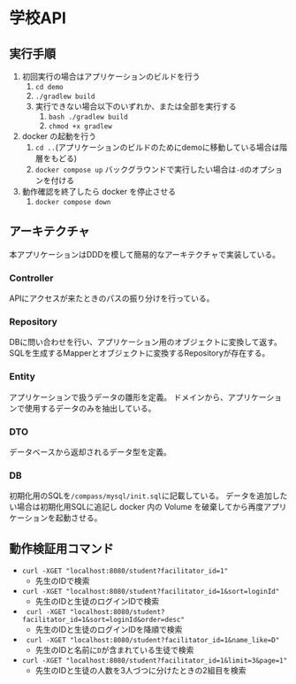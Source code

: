 # 学校API

## 実行手順

1. 初回実行の場合はアプリケーションのビルドを行う
   1. `cd demo`
   2. `./gradlew build`
   3. 実行できない場合以下のいずれか、または全部を実行する
      1. `bash ./gradlew build`
      2. `chmod +x gradlew`
2. docker の起動を行う
   1. `cd ..`(アプリケーションのビルドのためにdemoに移動している場合は階層をもどる)
   2. `docker compose up` バックグラウンドで実行したい場合は`-d`のオプションを付ける
3. 動作確認を終了したら docker を停止させる
   1. `docker compose down`

## アーキテクチャ

本アプリケーションはDDDを模して簡易的なアーキテクチャで実装している。

### Controller

APIにアクセスが来たときのパスの振り分けを行っている。

### Repository

DBに問い合わせを行い、アプリケーション用のオブジェクトに変換して返す。
SQLを生成するMapperとオブジェクトに変換するRepositoryが存在する。

### Entity

アプリケーションで扱うデータの雛形を定義。
ドメインから、アプリケーションで使用するデータのみを抽出している。

### DTO

データベースから返却されるデータ型を定義。

### DB

初期化用のSQLを`/compass/mysql/init.sql`に記載している。
データを追加したい場合は初期化用SQLに追記し docker 内の Volume を破棄してから再度アプリケーションを起動させる。

## 動作検証用コマンド

- `curl -XGET "localhost:8080/student?facilitator_id=1"`
  - 先生のIDで検索
- `curl -XGET "localhost:8080/student?facilitator_id=1&sort=loginId"`
  - 先生のIDと生徒のログインIDで検索
- ` curl -XGET "localhost:8080/student?facilitator_id=1&sort=loginId&order=desc"`
  - 先生のIDと生徒のログインIDを降順で検索
- ` curl -XGET "localhost:8080/student?facilitator_id=1&name_like=D"`
  - 先生のIDと名前に`D`が含まれている生徒で検索
- `curl -XGET "localhost:8080/student?facilitator_id=1&limit=3&page=1"`
  - 先生のIDと生徒の人数を3人づつに分けたときの2組目を検索
